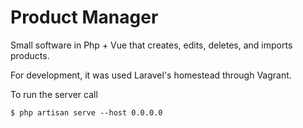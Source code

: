 # Product Manager

Small software in Php + Vue that creates, edits, deletes, and imports products.

For development, it was used Laravel's homestead through Vagrant.

To run the server call
```shell
$ php artisan serve --host 0.0.0.0
```
